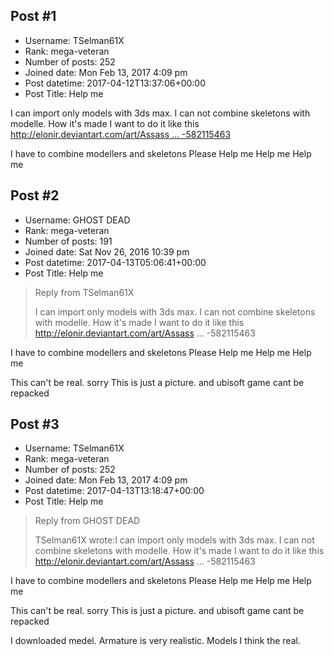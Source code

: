 ## Post #1
- Username: TSelman61X
- Rank: mega-veteran
- Number of posts: 252
- Joined date: Mon Feb 13, 2017 4:09 pm
- Post datetime: 2017-04-12T13:37:06+00:00
- Post Title: Help me

I can import only models with 3ds max.
I can not combine skeletons with modelle.
How it's made
I want to do it like this
[http://elonir.deviantart.com/art/Assass ... -582115463](http://elonir.deviantart.com/art/Assassin-s-Creed-Syndicate-Evie-The-Aegis-Update-582115463)

I have to combine modellers and skeletons Please
Help me Help me Help me
## Post #2
- Username: GHOST DEAD
- Rank: mega-veteran
- Number of posts: 191
- Joined date: Sat Nov 26, 2016 10:39 pm
- Post datetime: 2017-04-13T05:06:41+00:00
- Post Title: Help me

> Reply from TSelman61X
>
> I can import only models with 3ds max.
I can not combine skeletons with modelle.
How it's made
I want to do it like this
http://elonir.deviantart.com/art/Assass ... -582115463

I have to combine modellers and skeletons Please
Help me Help me Help me

This can't be real. sorry This is just a picture. and ubisoft game cant be repacked
## Post #3
- Username: TSelman61X
- Rank: mega-veteran
- Number of posts: 252
- Joined date: Mon Feb 13, 2017 4:09 pm
- Post datetime: 2017-04-13T13:18:47+00:00
- Post Title: Help me

> Reply from GHOST DEAD
>
> TSelman61X wrote:I can import only models with 3ds max.
I can not combine skeletons with modelle.
How it's made
I want to do it like this
http://elonir.deviantart.com/art/Assass ... -582115463

I have to combine modellers and skeletons Please
Help me Help me Help me 

This can't be real. sorry This is just a picture. and ubisoft game cant be repacked

I downloaded medel.
Armature is very realistic.
Models I think the real.
